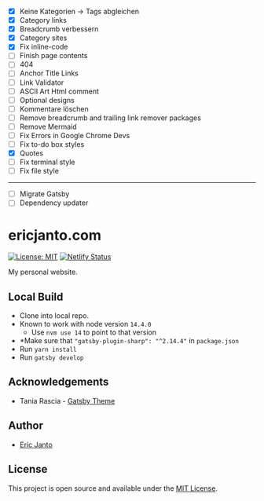 - [x] Keine Kategorien -> Tags abgleichen
- [x] Category links
- [x] Breadcrumb verbessern
- [x] Category sites
- [x] Fix inline-code
- [ ] Finish page contents
- [ ] 404
- [ ] Anchor Title Links
- [ ] Link Validator
- [ ] ASCII Art Html comment
- [ ] Optional designs
- [ ] Kommentare löschen
- [ ] Remove breadcrumb and trailing link remover packages
- [ ] Remove Mermaid
- [ ] Fix Errors in Google Chrome Devs
- [ ] Fix to-do box styles
- [x] Quotes
- [ ] Fix terminal style
- [ ] Fix file style

---

- [ ] Migrate Gatsby
- [ ] Dependency updater

# ericjanto.com

[![License: MIT](https://img.shields.io/badge/License-MIT-blue.svg)](https://opensource.org/licenses/MIT) [![Netlify Status](https://api.netlify.com/api/v1/badges/51c8c75e-6341-420d-90d8-c25ab090b616/deploy-status)](https://app.netlify.com/sites/ericjanto/deploys)

My personal website.

## Local Build

- Clone into local repo.
- Known to work with node version `14.4.0`
  - Use `nvm use 14` to point to that version
- *Make sure that `"gatsby-plugin-sharp": "^2.14.4"` in `package.json`
- Run `yarn install`
- Run `gatsby develop`

## Acknowledgements

- Tania Rascia - [Gatsby Theme](https://github.com/taniarascia/taniarascia.com)

## Author

- [Eric Janto](https://www.ericjanto.com/me)

## License

This project is open source and available under the [MIT License](LICENSE).
